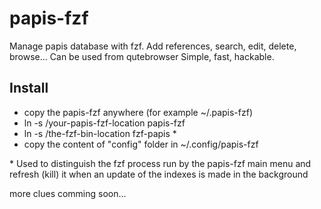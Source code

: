 
# papis-fzf
Manage papis database with fzf. Add references, search, edit, delete, browse... Can be used from qutebrowser
Simple, fast, hackable.

## Install

* copy the papis-fzf anywhere (for example ~/.papis-fzf)
* ln -s /your-papis-fzf-location papis-fzf
* ln -s /the-fzf-bin-location fzf-papis \*
* copy the content of "config" folder in ~/.config/papis-fzf

\* Used to distinguish the fzf process run by the papis-fzf main menu and refresh (kill) it when an update of the indexes is made in the background

more clues comming soon...
